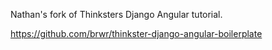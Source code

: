 Nathan's fork of Thinksters Django Angular tutorial.

https://github.com/brwr/thinkster-django-angular-boilerplate

